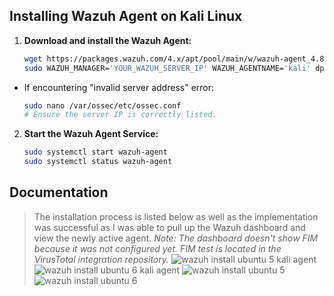 ## Installing Wazuh Agent on Kali Linux

1. **Download and install the Wazuh Agent:**
    ```sh
    wget https://packages.wazuh.com/4.x/apt/pool/main/w/wazuh-agent_4.8.0-1_amd64.deb
    sudo WAZUH_MANAGER='YOUR_WAZUH_SERVER_IP' WAZUH_AGENTNAME='kali' dpkg -i ./wazuh-agent_4.8.0-1_amd64.deb

- If encountering "invalid server address" error:
    ```sh
    sudo nano /var/ossec/etc/ossec.conf
    # Ensure the server IP is correctly listed.
2. **Start the Wazuh Agent Service:**
    ```sh
    sudo systemctl start wazuh-agent
    sudo systemctl status wazuh-agent

## Documentation
> The installation process is listed below as well as the implementation was successful as I was able to pull up the Wazuh dashboard and view the newly active agent. *Note: The dashboard doesn't show FIM because it was not configured yet. FIM test is located in the VirusTotal integration repository.*
![wazuh install ubuntu 5 kali agent](https://github.com/dnalegri/Cybersecurity-Projects/assets/164395911/584f029f-ebff-4915-982f-9b041f61371f)
![wazuh install ubuntu 6 kali agent](https://github.com/dnalegri/Cybersecurity-Projects/assets/164395911/3b01be77-f2ad-416a-a16b-ed5f67ce02af)
![wazuh install ubuntu 5](https://github.com/dnalegri/Cybersecurity-Projects/assets/164395911/6714fea9-93a1-47ae-9475-4ed1b229530b)
![wazuh install ubuntu 6](https://github.com/dnalegri/Cybersecurity-Projects/assets/164395911/020160b9-f9f9-401a-a016-66ce514232b6)
